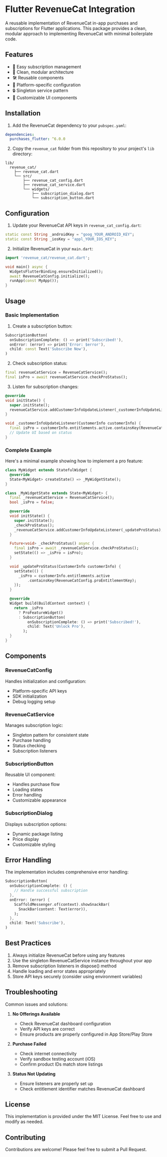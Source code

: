 # Flutter RevenueCat Integration

A reusable implementation of RevenueCat in-app purchases and subscriptions for Flutter applications. This package provides a clean, modular approach to implementing RevenueCat with minimal boilerplate code.

## Features

- 🔄 Easy subscription management
- 🎯 Clean, modular architecture
- 🛠️ Reusable components
- 📱 Platform-specific configuration
- 🔒 Singleton service pattern
- 🎨 Customizable UI components

## Installation

1. Add the RevenueCat dependency to your `pubspec.yaml`:

```yaml
dependencies:
  purchases_flutter: ^6.0.0
```

2. Copy the `revenue_cat` folder from this repository to your project's `lib` directory:

```
lib/
  revenue_cat/
    ├── revenue_cat.dart
    └── src/
        ├── revenue_cat_config.dart
        ├── revenue_cat_service.dart
        └── widgets/
            ├── subscription_dialog.dart
            └── subscription_button.dart
```

## Configuration

1. Update your RevenueCat API keys in `revenue_cat_config.dart`:

```dart
static const String _androidKey = "goog_YOUR_ANDROID_KEY";
static const String _iosKey = "appl_YOUR_IOS_KEY";
```

2. Initialize RevenueCat in your `main.dart`:

```dart
import 'revenue_cat/revenue_cat.dart';

void main() async {
  WidgetsFlutterBinding.ensureInitialized();
  await RevenueCatConfig.initialize();
  runApp(const MyApp());
}
```

## Usage

### Basic Implementation

1. Create a subscription button:

```dart
SubscriptionButton(
  onSubscriptionComplete: () => print('Subscribed!'),
  onError: (error) => print('Error: $error'),
  child: const Text('Subscribe Now'),
)
```

2. Check subscription status:

```dart
final revenueCatService = RevenueCatService();
final isPro = await revenueCatService.checkProStatus();
```

3. Listen for subscription changes:

```dart
@override
void initState() {
  super.initState();
  revenueCatService.addCustomerInfoUpdateListener(_customerInfoUpdateListener);
}

void _customerInfoUpdateListener(CustomerInfo customerInfo) {
  final isPro = customerInfo.entitlements.active.containsKey(RevenueCatConfig.proEntitlementKey);
  // Update UI based on status
}
```

### Complete Example

Here's a minimal example showing how to implement a pro feature:

```dart
class MyWidget extends StatefulWidget {
  @override
  State<MyWidget> createState() => _MyWidgetState();
}

class _MyWidgetState extends State<MyWidget> {
  final _revenueCatService = RevenueCatService();
  bool _isPro = false;

  @override
  void initState() {
    super.initState();
    _checkProStatus();
    _revenueCatService.addCustomerInfoUpdateListener(_updateProStatus);
  }

  Future<void> _checkProStatus() async {
    final isPro = await _revenueCatService.checkProStatus();
    setState(() => _isPro = isPro);
  }

  void _updateProStatus(CustomerInfo customerInfo) {
    setState(() {
      _isPro = customerInfo.entitlements.active
          .containsKey(RevenueCatConfig.proEntitlementKey);
    });
  }

  @override
  Widget build(BuildContext context) {
    return _isPro
      ? ProFeatureWidget()
      : SubscriptionButton(
          onSubscriptionComplete: () => print('Subscribed!'),
          child: Text('Unlock Pro'),
        );
  }
}
```

## Components

### RevenueCatConfig

Handles initialization and configuration:

- Platform-specific API keys
- SDK initialization
- Debug logging setup

### RevenueCatService

Manages subscription logic:

- Singleton pattern for consistent state
- Purchase handling
- Status checking
- Subscription listeners

### SubscriptionButton

Reusable UI component:

- Handles purchase flow
- Loading states
- Error handling
- Customizable appearance

### SubscriptionDialog

Displays subscription options:

- Dynamic package listing
- Price display
- Customizable styling

## Error Handling

The implementation includes comprehensive error handling:

```dart
SubscriptionButton(
  onSubscriptionComplete: () {
    // Handle successful subscription
  },
  onError: (error) {
    ScaffoldMessenger.of(context).showSnackBar(
      SnackBar(content: Text(error)),
    );
  },
  child: Text('Subscribe'),
)
```

## Best Practices

1. Always initialize RevenueCat before using any features
2. Use the singleton RevenueCatService instance throughout your app
3. Remove subscription listeners in dispose() method
4. Handle loading and error states appropriately
5. Store API keys securely (consider using environment variables)

## Troubleshooting

Common issues and solutions:

1. **No Offerings Available**

   - Check RevenueCat dashboard configuration
   - Verify API keys are correct
   - Ensure products are properly configured in App Store/Play Store

2. **Purchase Failed**

   - Check internet connectivity
   - Verify sandbox testing account (iOS)
   - Confirm product IDs match store listings

3. **Status Not Updating**
   - Ensure listeners are properly set up
   - Check entitlement identifier matches RevenueCat dashboard

## License

This implementation is provided under the MIT License. Feel free to use and modify as needed.

## Contributing

Contributions are welcome! Please feel free to submit a Pull Request.
